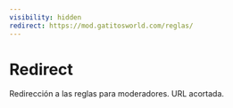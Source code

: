 ```yaml
---
visibility: hidden
redirect: https://mod.gatitosworld.com/reglas/
---
```


# Redirect

Redirección a las reglas para moderadores. URL acortada.